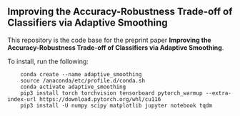 ## Improving the Accuracy-Robustness Trade-off of Classifiers via Adaptive Smoothing

This repository is the code base for the preprint paper **Improving the Accuracy-Robustness Trade-off of Classifiers via Adaptive Smoothing**.

To install, run the following:
```
    conda create --name adaptive_smoothing
    source /anaconda/etc/profile.d/conda.sh
    conda activate adaptive_smoothing
    pip3 install torch torchvision tensorboard pytorch_warmup --extra-index-url https://download.pytorch.org/whl/cu116
    pip3 install -U numpy scipy matplotlib jupyter notebook tqdm
```
